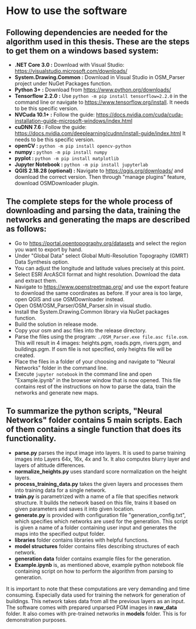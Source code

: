 # How to use the software

## Following dependencies are needed for the algorithm used in this thesis. These are the steps to get them on a windows based system:

* **.NET Core 3.0 :** Download with Visual Studio: https://visualstudio.microsoft.com/downloads/
* **System.Drawing.Common :** Download in Visual Studio in OSM\_Parser project under NuGet Packages function. 
* **Python 3+ :** Download from https://www.python.org/downloads/
* **Tensorflow 2.2.0 :** Use `python -m pip install tensorflow=2.2.0` in the command line or navigate to https://www.tensorflow.org/install. It needs to be this specific version.
* **NVCuda 10.1+ :** Follow the guide: https://docs.nvidia.com/cuda/cuda-installation-guide-microsoft-windows/index.html
* **cuDNN 7.6 :** Follow the guide: https://docs.nvidia.com/deeplearning/cudnn/install-guide/index.html It needs to be this specific version.
* **openCV :** `python -m pip install opencv-python`
* **numpy :** `python -m pip install numpy`
* **pyplot :** `python -m pip install matplotlib`
* **Jupyter Notebook :** `python -m pip install jupyterlab`
* **QGIS 2.18.28 (optional) :** Navigate to https://qgis.org/downloads/ and download the correct version. Then through "manage plugins" feature, download OSMDownloader plugin. 

## The complete steps for the whole process of downloading and parsing the data, training the networks and generating the maps are described as follows:
* Go to https://portal.opentopography.org/datasets and select the region you want to export by hand.
* Under "Global Data" select Global Multi-Resolution Topography (GMRT) Data Synthesis option.
* You can adjust the longitude and latitude values precisely at this point.
* Select ESRI ArcASCII format and hight resolution. Download the data and extract them.
* Navigate to https://www.openstreetmap.org/ and use the export feature to download the same coordinates as before. If your area is too large, open QGIS and use OSMDownloader instead.
* Open OSM/OSM\_Parser/OSM\_Parser.sln in visual studio.
* Install the System.Drawing.Common library via NuGet packages function.
* Build the solution in release mode.
* Copy your osm and asc files into the release directory.
* Parse the files using the program: `./OSM_Parser.exe file.asc file.osm`. This will result in 4 images: heights.pgm, roads.pgm, rivers.pgm, and buildings.pgm. If osm file is not specified, only heights file will be created.
* Place the files in a folder of your choosing and navigate to "Neural Networks" folder in the command line.
* Execute `jupyter notebook` in the command line and open "Example.ipynb" in the browser window that is now opened. This file contains rest of the instructions on how to parse the data, train the networks and generate new maps.


## To summarize the python scripts, "Neural Networks" folder contains 5 main scripts. Each of them contains a single function that does its functionality.
* **parse.py** parses the input image into layers. It is used to parse training images into Layers 64x, 16x, 4x and 1x. It also computes blurry layer and layers of altitude differences.
* **normalize\_heights.py** uses standard score normalization on the height layers.
* **process\_training\_data.py** takes the given layers and processes them into training data for a single network.
* **train.py** is parametrized with a name of a file that specifies network structure. It builds the network based on this file, trains it based on given parameters and saves it into given location.
* **generate.py** is provided with configuration file "generation\_config.txt", which specifies which networks are used for the generation. This script is given a name of a folder containing user input and generates the maps into the specified output folder.
* **libraries** folder contains libraries with helpful functions.
* **model structures** folder contains files describing structures of each network.
* **generation data** folder contains example files for the generation.
* **Example.ipynb** is, as mentioned above, example python notebook file containing script on how to perform the algorithm from parsing to generation.

It is important to note that these computations are very demanding and time consuming. Especially data used for training the network for generation of buildings. This network takes data from all the previous layers as an input.
The software comes with prepared unparsed PGM images in **raw\_data** folder. It also comes with pre-trained networks in **models** folder. This is for demonstration purposes.